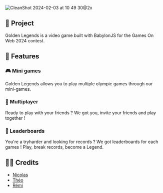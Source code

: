 ![CleanShot 2024-02-03 at 10 49 30@2x](https://github.com/Golden-Legends/golden-legends-back/assets/50367862/c8367dbe-8e97-4e44-9c80-23615743695a)

## 🚀 Project
Golden Legends is a video game built with BabylonJS for the Games On Web 2024 contest.

## 🧬 Features

### 🎮 Mini games
Golden Legends allows you to play multiple olympic games through our mini-games. 

### 👥 Multiplayer
Ready to play with your friends ? We got you, invite your friends and play together !

### 🥇 Leaderboards
You're a tryharder and looking for records ? We got leaderboards for each games ! Play, break records, become a Legend.

## 🧑‍💻 Credits
- [Nicolas](https://github.com/nicolasjp)
- [Théo](https://github.com/Shannorr)
- [Rémi](https://github.com/RemiSaurel)
